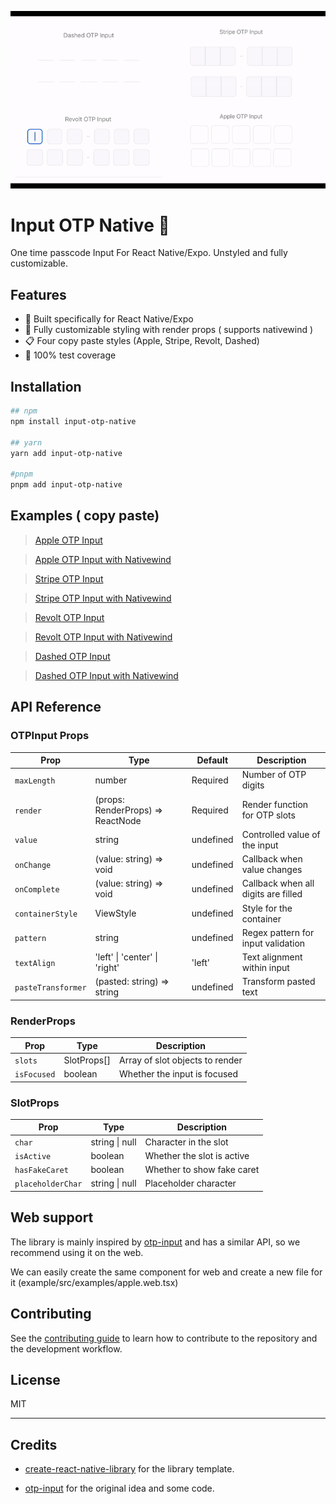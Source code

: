 ![Input OTP Native](./demo.gif)

# Input OTP Native 🔐

One time passcode Input For React Native/Expo. Unstyled and fully customizable.

## Features

- 📱 Built specifically for React Native/Expo
- 🎨 Fully customizable styling with render props ( supports nativewind )
- 📋 Four copy paste styles (Apple, Stripe, Revolt, Dashed)
- 🧪 100% test coverage

## Installation

```sh
## npm
npm install input-otp-native

## yarn
yarn add input-otp-native

#pnpm
pnpm add input-otp-native
```

## Examples ( copy paste)

> [Apple OTP Input](./example/src/examples/apple.tsx)

> [Apple OTP Input with Nativewind](./example/src/examples/apple-nativewind.tsx)

> [Stripe OTP Input](./example/src/examples/stripe.tsx)

> [Stripe OTP Input with Nativewind](./example/src/examples/stripe-nativewind.tsx)

> [Revolt OTP Input](./example/src/examples/revolt.tsx)

> [Revolt OTP Input with Nativewind](./example/src/examples/revolt-nativewind.tsx)

> [Dashed OTP Input](./example/src/examples/dashed.tsx)

> [Dashed OTP Input with Nativewind](./example/src/examples/dashed-nativewind.tsx)

## API Reference

### OTPInput Props

| Prop               | Type                              | Default   | Description                         |
| ------------------ | --------------------------------- | --------- | ----------------------------------- |
| `maxLength`        | number                            | Required  | Number of OTP digits                |
| `render`           | (props: RenderProps) => ReactNode | Required  | Render function for OTP slots       |
| `value`            | string                            | undefined | Controlled value of the input       |
| `onChange`         | (value: string) => void           | undefined | Callback when value changes         |
| `onComplete`       | (value: string) => void           | undefined | Callback when all digits are filled |
| `containerStyle`   | ViewStyle                         | undefined | Style for the container             |
| `pattern`          | string                            | undefined | Regex pattern for input validation  |
| `textAlign`        | 'left' \| 'center' \| 'right'     | 'left'    | Text alignment within input         |
| `pasteTransformer` | (pasted: string) => string        | undefined | Transform pasted text               |

### RenderProps

| Prop        | Type        | Description                     |
| ----------- | ----------- | ------------------------------- |
| `slots`     | SlotProps[] | Array of slot objects to render |
| `isFocused` | boolean     | Whether the input is focused    |

### SlotProps

| Prop              | Type           | Description                |
| ----------------- | -------------- | -------------------------- |
| `char`            | string \| null | Character in the slot      |
| `isActive`        | boolean        | Whether the slot is active |
| `hasFakeCaret`    | boolean        | Whether to show fake caret |
| `placeholderChar` | string \| null | Placeholder character      |

## Web support

The library is mainly inspired by [otp-input](https://github.com/guilhermerodz/input-otp) and has a similar API, so we recommend using it on the web.

We can easily create the same component for web and create a new file for it (example/src/examples/apple.web.tsx)

## Contributing

See the [contributing guide](CONTRIBUTING.md) to learn how to contribute to the repository and the development workflow.

## License

MIT

---

## Credits

- [create-react-native-library](https://github.com/callstack/react-native-builder-bob) for the library template.

- [otp-input](https://github.com/guilhermerodz/input-otp) for the original idea and some code.
